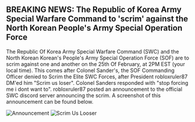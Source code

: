 ## BREAKING NEWS: The Republic of Korea Army Special Warfare Command to 'scrim' against the North Korean People's Army Special Operation Force

The Republic Of Korea Army Special Warfare Command (SWC) and the North Korean Korean's People's Army Special Operation Force (SOF) are to scrim against one and another on the 25th Of February, at 2PM EST (your local time). This comes after Colonel Sander's, the SOF Commanding Officer denied to Scrim the Elite SWC Forces, after President robloxruler87 DM'ed him "Scrim us loser". Colonel Sanders responded with "stop forcing me i dont want to". robloxruler87 posted an announcement to the official SWC discord server announcing the scrim. A screenshot of this announcement can be found below. 

![Announcement](https://user-images.githubusercontent.com/119078441/218280972-b2efded0-76af-477f-8e1c-6004b96a7f6e.png)
![Scrim Us Looser](https://user-images.githubusercontent.com/119078441/218280992-db732a52-e1a2-4e22-9cbf-94d24f53eaaa.png)
